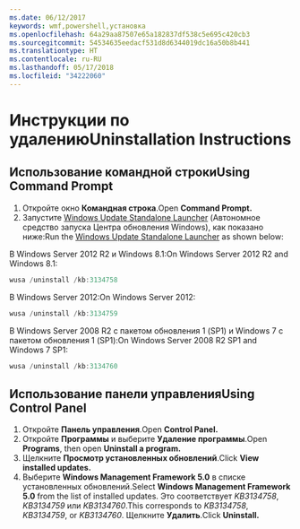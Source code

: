 ```yaml
---
ms.date: 06/12/2017
keywords: wmf,powershell,установка
ms.openlocfilehash: 64a29aa87507e65a182837df538c5e695c420cb3
ms.sourcegitcommit: 54534635eedacf531d8d6344019dc16a50b8b441
ms.translationtype: HT
ms.contentlocale: ru-RU
ms.lasthandoff: 05/17/2018
ms.locfileid: "34222060"
---
```

# <a name="uninstallation-instructions"></a><span data-ttu-id="f72f3-102">Инструкции по удалению</span><span class="sxs-lookup"><span data-stu-id="f72f3-102">Uninstallation Instructions</span></span>

## <a name="using-command-prompt"></a><span data-ttu-id="f72f3-103">Использование командной строки</span><span class="sxs-lookup"><span data-stu-id="f72f3-103">Using Command Prompt</span></span>
1.  <span data-ttu-id="f72f3-104">Откройте окно **Командная строка**.</span><span class="sxs-lookup"><span data-stu-id="f72f3-104">Open **Command Prompt.**</span></span>
2.  <span data-ttu-id="f72f3-105">Запустите [Windows Update Standalone Launcher](https://support.microsoft.com/en-us/kb/934307) (Автономное средство запуска Центра обновления Windows), как показано ниже:</span><span class="sxs-lookup"><span data-stu-id="f72f3-105">Run the [Windows Update Standalone Launcher](https://support.microsoft.com/en-us/kb/934307) as shown below:</span></span>

<span data-ttu-id="f72f3-106">В Windows Server 2012 R2 и Windows 8.1:</span><span class="sxs-lookup"><span data-stu-id="f72f3-106">On Windows Server 2012 R2 and Windows 8.1:</span></span>
```powershell
wusa /uninstall /kb:3134758
```
<span data-ttu-id="f72f3-107">В Windows Server 2012:</span><span class="sxs-lookup"><span data-stu-id="f72f3-107">On Windows Server 2012:</span></span>
```powershell
wusa /uninstall /kb:3134759
```
<span data-ttu-id="f72f3-108">В Windows Server 2008 R2 с пакетом обновления 1 (SP1) и Windows 7 с пакетом обновления 1 (SP1):</span><span class="sxs-lookup"><span data-stu-id="f72f3-108">On Windows Server 2008 R2 SP1 and Windows 7 SP1:</span></span>
```powershell
wusa /uninstall /kb:3134760
```

## <a name="using-control-panel"></a><span data-ttu-id="f72f3-109">Использование панели управления</span><span class="sxs-lookup"><span data-stu-id="f72f3-109">Using Control Panel</span></span>
1.  <span data-ttu-id="f72f3-110">Откройте **Панель управления**.</span><span class="sxs-lookup"><span data-stu-id="f72f3-110">Open **Control Panel.**</span></span>
2.  <span data-ttu-id="f72f3-111">Откройте **Программы** и выберите **Удаление программы**.</span><span class="sxs-lookup"><span data-stu-id="f72f3-111">Open **Programs**, then open **Uninstall a program.**</span></span>
3.  <span data-ttu-id="f72f3-112">Щелкните **Просмотр установленных обновлений**.</span><span class="sxs-lookup"><span data-stu-id="f72f3-112">Click **View installed updates.**</span></span>
4.  <span data-ttu-id="f72f3-113">Выберите **Windows Management Framework 5.0** в списке установленных обновлений.</span><span class="sxs-lookup"><span data-stu-id="f72f3-113">Select **Windows Management Framework 5.0** from the list of installed updates.</span></span> <span data-ttu-id="f72f3-114">Это соответствует *KB3134758*, *KB3134759* или *KB3134760*.</span><span class="sxs-lookup"><span data-stu-id="f72f3-114">This corresponds to *KB3134758*, *KB3134759*, or *KB3134760*.</span></span> <span data-ttu-id="f72f3-115">Щелкните **Удалить**.</span><span class="sxs-lookup"><span data-stu-id="f72f3-115">Click **Uninstall.**</span></span>
